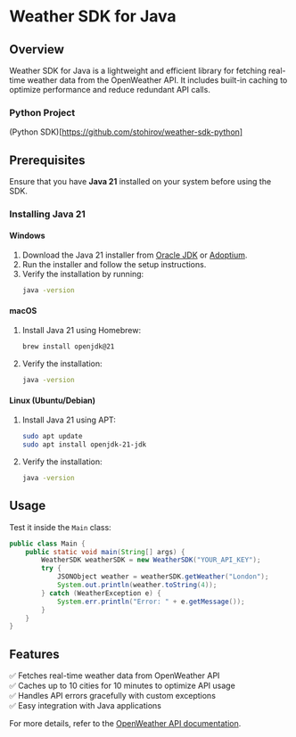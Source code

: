 # Weather SDK for Java

## Overview
Weather SDK for Java is a lightweight and efficient library for fetching real-time weather data from the OpenWeather API. It includes built-in caching to optimize performance and reduce redundant API calls.

### Python Project 
(Python SDK)[https://github.com/stohirov/weather-sdk-python]

## Prerequisites
Ensure that you have **Java 21** installed on your system before using the SDK.

### Installing Java 21
#### Windows
1. Download the Java 21 installer from [Oracle JDK](https://www.oracle.com/java/technologies/javase/jdk21-archive-downloads.html) or [Adoptium](https://adoptium.net/).
2. Run the installer and follow the setup instructions.
3. Verify the installation by running:
   ```sh
   java -version
   ```

#### macOS
1. Install Java 21 using Homebrew:
   ```sh
   brew install openjdk@21
   ```
2. Verify the installation:
   ```sh
   java -version
   ```

#### Linux (Ubuntu/Debian)
1. Install Java 21 using APT:
   ```sh
   sudo apt update
   sudo apt install openjdk-21-jdk
   ```
2. Verify the installation:
   ```sh
   java -version
   ```

## Usage
Test it inside the `Main` class:

```java
public class Main {
    public static void main(String[] args) {
        WeatherSDK weatherSDK = new WeatherSDK("YOUR_API_KEY");
        try {
            JSONObject weather = weatherSDK.getWeather("London");
            System.out.println(weather.toString(4));
        } catch (WeatherException e) {
            System.err.println("Error: " + e.getMessage());
        }
    }
}
```

## Features
✅ Fetches real-time weather data from OpenWeather API  
✅ Caches up to 10 cities for 10 minutes to optimize API usage  
✅ Handles API errors gracefully with custom exceptions  
✅ Easy integration with Java applications

For more details, refer to the [OpenWeather API documentation](https://openweathermap.org/api).


